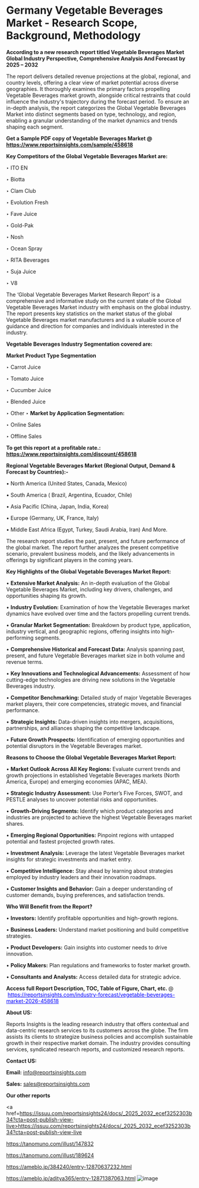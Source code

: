 # Germany Vegetable Beverages Market - Research Scope, Background, Methodology

<strong>According to a new research report titled Vegetable Beverages Market Global Industry Perspective, Comprehensive Analysis And Forecast by 2025 – 2032</strong>

The report delivers detailed revenue projections at the global, regional, and country levels, offering a clear view of market potential across diverse geographies. It thoroughly examines the primary factors propelling Vegetable Beverages market growth, alongside critical restraints that could influence the industry's trajectory during the forecast period. To ensure an in-depth analysis, the report categorizes the Global Vegetable Beverages Market into distinct segments based on type, technology, and region, enabling a granular understanding of the market dynamics and trends shaping each segment.

<strong>Get a Sample PDF copy of Vegetable Beverages Market </strong><strong>@<a href=https://www.reportsinsights.com/sample/458618 style=color:#0000ff;> https://www.reportsinsights.com/sample/458618</a></strong></font>

<strong>Key Competitors of the Global Vegetable Beverages Market are:</strong>

‣ ITO EN

‣ Biotta

‣ Clam Club

‣ Evolution Fresh

‣ Fave Juice

‣ Gold-Pak

‣ Nosh

‣ Ocean Spray

‣ RITA Beverages

‣ Suja Juice

‣ V8

The ‘Global Vegetable Beverages Market Research Report’ is a comprehensive and informative study on the current state of the Global Vegetable Beverages Market industry with emphasis on the global industry. The report presents key statistics on the market status of the global Vegetable Beverages market manufacturers and is a valuable source of guidance and direction for companies and individuals interested in the industry.

<strong>Vegetable Beverages Industry Segmentation covered are:</strong>

<strong>Market Product Type Segmentation</strong>

‣ Carrot Juice

‣ Tomato Juice

‣ Cucumber Juice

‣ Blended Juice

‣ Other
‣ 
<strong>Market by Application Segmentation:</strong>

‣ Online Sales

‣ Offline Sales

<strong>To get this report at a profitable rate.: <a href=https://www.reportsinsights.com/discount/458618 style=color:#0000ff;>https://www.reportsinsights.com/discount/458618</a></strong></font>

<strong>Regional Vegetable Beverages Market (Regional Output, Demand &amp; Forecast by Countries):-</strong>

• North America (United States, Canada, Mexico)

• South America ( Brazil, Argentina, Ecuador, Chile)

• Asia Pacific (China, Japan, India, Korea)

• Europe (Germany, UK, France, Italy)

• Middle East Africa (Egypt, Turkey, Saudi Arabia, Iran) And More.

The research report studies the past, present, and future performance of the global market. The report further analyzes the present competitive scenario, prevalent business models, and the likely advancements in offerings by significant players in the coming years.

<strong>Key Highlights of the Global Vegetable Beverages Market Report:</strong>

• <strong>Extensive Market Analysis:</strong> An in-depth evaluation of the Global Vegetable Beverages Market, including key drivers, challenges, and opportunities shaping its growth.

• <strong>Industry Evolution:</strong> Examination of how the Vegetable Beverages market dynamics have evolved over time and the factors propelling current trends.

• <strong>Granular Market Segmentation:</strong> Breakdown by product type, application, industry vertical, and geographic regions, offering insights into high-performing segments.

• <strong>Comprehensive Historical and Forecast Data:</strong> Analysis spanning past, present, and future Vegetable Beverages market size in both volume and revenue terms.

• <strong>Key Innovations and Technological Advancements:</strong> Assessment of how cutting-edge technologies are driving new solutions in the Vegetable Beverages industry.

• <strong>Competitor Benchmarking:</strong> Detailed study of major Vegetable Beverages market players, their core competencies, strategic moves, and financial performance.

• <strong>Strategic Insights:</strong> Data-driven insights into mergers, acquisitions, partnerships, and alliances shaping the competitive landscape.

• <strong>Future Growth Prospects:</strong> Identification of emerging opportunities and potential disruptors in the Vegetable Beverages market.

<strong>Reasons to Choose the Global Vegetable Beverages Market Report:</strong>

• <strong>Market Outlook Across All Key Regions:</strong> Evaluate current trends and growth projections in established Vegetable Beverages markets (North America, Europe) and emerging economies (APAC, MEA).

• <strong>Strategic Industry Assessment:</strong> Use Porter’s Five Forces, SWOT, and PESTLE analyses to uncover potential risks and opportunities.

• <strong>Growth-Driving Segments:</strong> Identify which product categories and industries are projected to achieve the highest Vegetable Beverages market shares.

• <strong>Emerging Regional Opportunities:</strong> Pinpoint regions with untapped potential and fastest projected growth rates.

• <strong>Investment Analysis:</strong> Leverage the latest Vegetable Beverages market insights for strategic investments and market entry.

• <strong>Competitive Intelligence:</strong> Stay ahead by learning about strategies employed by industry leaders and their innovation roadmaps.

• <strong>Customer Insights and Behavior:</strong> Gain a deeper understanding of customer demands, buying preferences, and satisfaction trends.

<strong>Who Will Benefit from the Report?</strong>

• <strong>Investors:</strong> Identify profitable opportunities and high-growth regions.

• <strong>Business Leaders:</strong> Understand market positioning and build competitive strategies.

• <strong>Product Developers:</strong> Gain insights into customer needs to drive innovation.

• <strong>Policy Makers:</strong> Plan regulations and frameworks to foster market growth.

• <strong>Consultants and Analysts:</strong> Access detailed data for strategic advice.
</ul>
<strong>Access full Report Description, TOC, Table of Figure, Chart, etc. </strong>@  <a href=https://reportsinsights.com/industry-forecast/vegetable-beverages-market-2026-458618 style=color:#0000ff;>https://reportsinsights.com/industry-forecast/vegetable-beverages-market-2026-458618</a></font>

<strong><strong>About US</strong>:</strong>

Reports Insights is the leading research industry that offers contextual and data-centric research services to its customers across the globe. The firm assists its clients to strategize business policies and accomplish sustainable growth in their respective market domain. The industry provides consulting services, syndicated research reports, and customized research reports.

<strong>Contact US:</strong>

<p class=""""><b>Email:</b> <a href=mailto:info@reportsinsights.com>info@reportsinsights.com</a></p>
<p class=""""><b>Sales:</b> <a href=mailto:sales@reportsinsights.com>sales@reportsinsights.com</a></p>

<strong>Our other reports</strong>

<a href=https://issuu.com/reportsinsights24/docs/_2025_2032_ecef3252303b34?cta=post-publish-view-live>https://issuu.com/reportsinsights24/docs/_2025_2032_ecef3252303b34?cta=post-publish-view-live</a>

<a href=https://tanomuno.com/illust/147832>https://tanomuno.com/illust/147832</a>

<a href=https://tanomuno.com/illust/189624>https://tanomuno.com/illust/189624</a>

<a href=https://ameblo.jp/384240/entry-12870637232.html>https://ameblo.jp/384240/entry-12870637232.html</a>

<a href=https://ameblo.jp/aditya365/entry-12871387063.html>https://ameblo.jp/aditya365/entry-12871387063.html</a>
![image](https://github.com/user-attachments/assets/7010f66a-2962-4d9c-a720-cb8f03fe7412)
